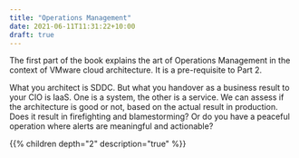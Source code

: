 ```yaml
---
title: "Operations Management"
date: 2021-06-11T11:31:22+10:00
draft: true
---
```


The first part of the book explains the art of Operations Management in the context of VMware cloud architecture. It is a pre-requisite to Part 2.

What you architect is SDDC. But what you handover as a business result to your CIO is IaaS. One is a system, the other is a service. We can assess if the architecture is good or not, based on the actual result in production. Does it result in firefighting and blamestorming? Or do you have a peaceful operation where alerts are meaningful and actionable?

{{% children depth="2" description="true" %}}